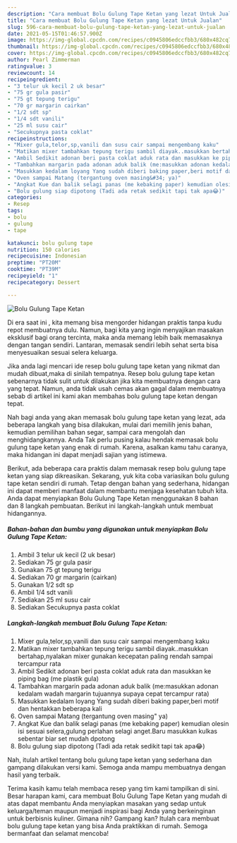 ```yaml
---
description: "Cara membuat Bolu Gulung Tape Ketan yang lezat Untuk Jualan"
title: "Cara membuat Bolu Gulung Tape Ketan yang lezat Untuk Jualan"
slug: 596-cara-membuat-bolu-gulung-tape-ketan-yang-lezat-untuk-jualan
date: 2021-05-15T01:46:57.900Z
image: https://img-global.cpcdn.com/recipes/c0945806edccfbb3/680x482cq70/bolu-gulung-tape-ketan-foto-resep-utama.jpg
thumbnail: https://img-global.cpcdn.com/recipes/c0945806edccfbb3/680x482cq70/bolu-gulung-tape-ketan-foto-resep-utama.jpg
cover: https://img-global.cpcdn.com/recipes/c0945806edccfbb3/680x482cq70/bolu-gulung-tape-ketan-foto-resep-utama.jpg
author: Pearl Zimmerman
ratingvalue: 3
reviewcount: 14
recipeingredient:
- "3 telur uk kecil 2 uk besar"
- "75 gr gula pasir"
- "75 gt tepung terigu"
- "70 gr margarin cairkan"
- "1/2 sdt sp"
- "1/4 sdt vanili"
- "25 ml susu cair"
- "Secukupnya pasta coklat"
recipeinstructions:
- "Mixer gula,telor,sp,vanili dan susu cair sampai mengembang kaku"
- "Matikan mixer tambahkan tepung terigu sambil diayak..masukkan bertahap,nyalakan mixer gunakan kecepatan paling rendah sampai tercampur rata"
- "Ambil Sedikit adonan beri pasta coklat aduk rata dan masukkan ke piping bag (me plastik gula)"
- "Tambahkan margarin pada adonan aduk balik (me:masukkan adonan kedalam wadah margarin tujuannya supaya cepat tercampur rata)"
- "Masukkan kedalam loyang Yang sudah diberi baking paper,beri motif dan hentakkan beberapa kali"
- "Oven sampai Matang (tergantung oven masing&#34; ya)"
- "Angkat Kue dan balik selagi panas (me kebaking paper) kemudian olesin isi sesuai selera,gulung perlahan selagi anget.Baru masukkan kulkas sebentar biar set mudah dpotong"
- "Bolu gulung siap dipotong (Tadi ada retak sedikit tapi tak apa😂)"
categories:
- Resep
tags:
- bolu
- gulung
- tape

katakunci: bolu gulung tape 
nutrition: 150 calories
recipecuisine: Indonesian
preptime: "PT20M"
cooktime: "PT39M"
recipeyield: "1"
recipecategory: Dessert

---
```



![Bolu Gulung Tape Ketan](https://img-global.cpcdn.com/recipes/c0945806edccfbb3/680x482cq70/bolu-gulung-tape-ketan-foto-resep-utama.jpg)

Di era  saat ini , kita memang bisa mengorder hidangan praktis tanpa kudu repot membuatnya dulu. Namun, bagi kita yang ingin menyajikan masakan eksklusif bagi orang tercinta, maka anda memang lebih baik memasaknya dengan tangan sendiri. Lantaran, memasak sendiri lebih sehat serta bisa menyesuaikan sesuai selera keluarga.

Jika anda lagi mencari ide resep bolu gulung tape ketan yang nikmat dan mudah dibuat,maka di sinilah tempatnya. Resep bolu gulung tape ketan  sebenarnya tidak sulit untuk dilakukan jika kita membuatnya dengan cara yang tepat. Namun, anda tidak usah cemas akan gagal dalam membuatnya 
sebab di artikel ini kami akan membahas bolu gulung tape ketan dengan tepat.  



Nah bagi anda yang akan memasak bolu gulung tape ketan yang lezat, ada beberapa langkah yang bisa dilakukan, mulai dari memilih jenis bahan, kemudian pemilihan bahan segar, sampai cara mengolah dan menghidangkannya. Anda Tak perlu pusing kalau hendak memasak bolu gulung tape ketan yang enak di rumah. Karena, asalkan kamu  tahu caranya, maka hidangan ini dapat menjadi sajian yang istimewa.

Berikut, ada beberapa cara praktis  dalam memasak resep bolu gulung tape ketan yang siap dikreasikan. Sekarang, yuk kita coba variasikan bolu gulung tape ketan sendiri di rumah. Tetap dengan bahan yang sederhana, hidangan ini dapat memberi manfaat dalam membantu menjaga kesehatan tubuh kita. Anda dapat menyiapkan Bolu Gulung Tape Ketan menggunakan 8 bahan dan 8 langkah pembuatan. Berikut ini langkah-langkah untuk membuat hidangannya.

<!--inarticleads1-->

##### Bahan-bahan dan bumbu yang digunakan untuk menyiapkan Bolu Gulung Tape Ketan:

1. Ambil 3 telur uk kecil (2 uk besar)
1. Sediakan 75 gr gula pasir
1. Gunakan 75 gt tepung terigu
1. Sediakan 70 gr margarin (cairkan)
1. Gunakan 1/2 sdt sp
1. Ambil 1/4 sdt vanili
1. Sediakan 25 ml susu cair
1. Sediakan Secukupnya pasta coklat




<!--inarticleads2-->

##### Langkah-langkah membuat Bolu Gulung Tape Ketan:

1. Mixer gula,telor,sp,vanili dan susu cair sampai mengembang kaku
1. Matikan mixer tambahkan tepung terigu sambil diayak..masukkan bertahap,nyalakan mixer gunakan kecepatan paling rendah sampai tercampur rata
1. Ambil Sedikit adonan beri pasta coklat aduk rata dan masukkan ke piping bag (me plastik gula)
1. Tambahkan margarin pada adonan aduk balik (me:masukkan adonan kedalam wadah margarin tujuannya supaya cepat tercampur rata)
1. Masukkan kedalam loyang Yang sudah diberi baking paper,beri motif dan hentakkan beberapa kali
1. Oven sampai Matang (tergantung oven masing&#34; ya)
1. Angkat Kue dan balik selagi panas (me kebaking paper) kemudian olesin isi sesuai selera,gulung perlahan selagi anget.Baru masukkan kulkas sebentar biar set mudah dpotong
1. Bolu gulung siap dipotong (Tadi ada retak sedikit tapi tak apa😂)




Nah, itulah artikel tentang  bolu gulung tape ketan  yang sederhana dan gampang dilakukan versi kami. Semoga anda mampu membuatnya dengan hasil yang terbaik. 

Terima kasih kamu telah membaca resep yang tim kami tampilkan di sini. Besar harapan kami, cara membuat  Bolu Gulung Tape Ketan yang mudah di atas dapat membantu Anda menyiapkan masakan yang sedap untuk keluarga/teman maupun menjadi inspirasi bagi Anda yang berkeinginan untuk berbisnis kuliner. Gimana nih? Gampang kan? Itulah cara membuat bolu gulung tape ketan yang bisa Anda praktikkan di rumah. Semoga bermanfaat dan selamat mencoba!

